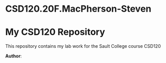# CSD120.20F.MacPherson-Steven
# My CSD120 Repository 

This repository contains my lab work for the Sault College course CSD120 

**Author**: <your name>
